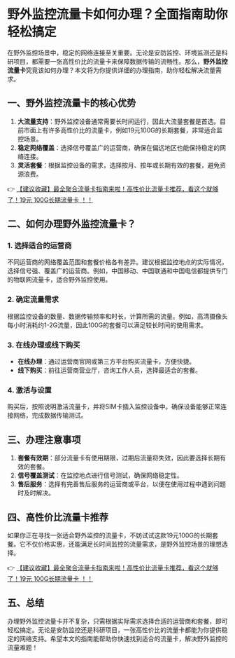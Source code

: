 # 野外监控流量卡如何办理？全面指南助你轻松搞定

在野外监控场景中，稳定的网络连接至关重要。无论是安防监控、环境监测还是科研项目，都需要一张高性价比的流量卡来保障数据传输的流畅性。那么，**野外监控流量卡**究竟该如何办理？本文将为你提供详细的办理指南，助你轻松解决流量需求。

## 一、野外监控流量卡的核心优势

1. **大流量支持**：野外监控设备通常需要长时间运行，因此大流量套餐是首选。目前市面上有许多高性价比的流量卡，例如19元100G的长期套餐，非常适合监控场景。  
2. **稳定网络覆盖**：选择信号覆盖广的运营商，确保在偏远地区也能保持稳定的网络连接。  
3. **灵活套餐**：根据监控设备的需求，选择按月、按年或长期有效的套餐，避免资源浪费。  

👉 [【建议收藏】最全聚合流量卡指南来啦！高性价比流量卡推荐，看这个就够了！19元 100G长期流量卡 ！！](https://bit.ly/Liuliangka)

## 二、如何办理野外监控流量卡？

### 1. 选择适合的运营商
不同运营商的网络覆盖范围和套餐价格各有差异。建议根据监控地点的实际情况，选择信号强、覆盖广的运营商。例如，中国移动、中国联通和中国电信都提供专门的物联网流量卡，适合野外监控使用。

### 2. 确定流量需求
根据监控设备的数量、数据传输频率和时长，计算所需的流量。例如，高清摄像头每小时消耗约1-2G流量，因此100G的套餐可以满足较长时间的使用需求。

### 3. 在线办理或线下购买
- **在线办理**：通过运营商官网或第三方平台购买流量卡，方便快捷。  
- **线下购买**：前往运营商营业厅，咨询工作人员，选择最适合的套餐。  

### 4. 激活与设置
购买后，按照说明激活流量卡，并将SIM卡插入监控设备中。确保设备能够正常连接网络，完成数据传输测试。

## 三、办理注意事项

1. **套餐有效期**：部分流量卡有使用期限，过期后流量将失效，因此要选择长期有效的套餐。  
2. **信号覆盖测试**：在监控地点进行信号测试，确保网络稳定性。  
3. **售后服务**：选择有完善售后服务的运营商或平台，以便在使用过程中遇到问题时及时解决。  

## 四、高性价比流量卡推荐

如果你正在寻找一张适合野外监控的流量卡，不妨试试这款19元100G的长期套餐。它不仅价格实惠，还能满足长时间监控的流量需求，是野外监控场景的理想选择。

👉 [【建议收藏】最全聚合流量卡指南来啦！高性价比流量卡推荐，看这个就够了！19元 100G长期流量卡 ！！](https://bit.ly/Liuliangka)

## 五、总结

办理野外监控流量卡并不复杂，只需根据实际需求选择合适的运营商和套餐，即可轻松搞定。无论是安防监控还是科研项目，一张高性价比的流量卡都能为你提供稳定的网络支持。希望本文的指南能帮助你快速找到适合的流量卡，解决野外监控的流量难题！